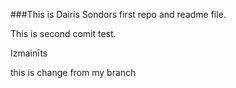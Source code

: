 ###This is Dairis Sondors first repo and readme file.

This is second comit test.

Izmainīts


this is change from my branch